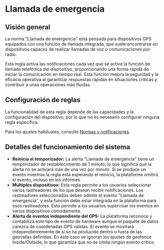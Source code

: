 # Llamada de emergencia

## Visión general

La norma "Llamada de emergencia" está pensada para dispositivos GPS equipados con una función de llamada integrada, que suele encontrarse en dispositivos capaces de realizar llamadas de voz o comunicaciones por radio.

Esta regla activa las notificaciones cada vez que se activa la función de llamada telefónica del dispositivo, proporcionando una forma rápida de iniciar la comunicación en tiempo real. Esta función mejora la seguridad y la eficacia operativa al garantizar respuestas rápidas en situaciones críticas y contribuir a unas operaciones más fluidas.

## Configuración de reglas

La funcionalidad de esta regla depende de las capacidades y la configuración del dispositivo, por lo que no es necesario configurar ninguna regla específica.

Para los ajustes habituales, consulte [Normas y notificaciones](../../reglas-y-alertas.md).

## Detalles del funcionamiento del sistema

- **Reinicia el temporizador:** La alerta "Llamada de emergencia" tiene un temporizador de restablecimiento de 1 minuto, lo que significa que la alerta no se activará más de una vez por minuto. Si se produce un evento mientras la regla está esperando el reinicio, la plataforma omitirá el evento, incluso en los informes.
- **Múltiples dispositivos:** Esta regla permite a los usuarios seleccionar varios rastreadores de los que desean recibir notificaciones. Los rastreadores seleccionados deben admitir el evento "Llamada de emergencia", y esta función debe estar integrada en la plataforma para esos rastreadores. Esto permite a los usuarios supervisar los eventos en varios dispositivos cómodamente.
- **Alerta de eventos independiente del GPS:** La plataforma reconoce y contabiliza este tipo de evento de hardware aunque el paquete de datos carezca de coordenadas GPS válidas. El evento se mostrará independientemente de si se ha producido dentro o fuera de las geovallas definidas. En este caso se ignoran los ajustes de geofence Inside/Outside, lo que garantiza que no se omita ningún evento crítico.